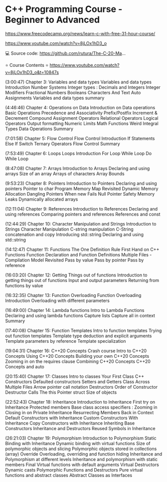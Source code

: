 # C++ Programming Course - Beginner to Advanced

<https://www.freecodecamp.org/news/learn-c-with-free-31-hour-course/>

<https://www.youtube.com/watch?v=8jLOx1hD3_o>

💻 Source code: <https://github.com/rutura/The-C-20-Ma>...

⭐️ Course Contents ⭐
<https://www.youtube.com/watch?v=8jLOx1hD3_o&t=10847s>

(3:00:47) Chapter 3: Variables and data types
Variables and data types Introduction
Number Systems
Integer types : Decimals and Integers
Integer Modifiers
Fractional Numbers
Booleans
Characters And Text
Auto
Assignments
Variables and data types summary

(4:46:46) Chapter 4: Operations on Data
Introduction on Data operations
Basic Operations
Precedence and Associativity
Prefix/Postfix Increment & Decrement
Compound Assignment Operators
Relational Operators
Logical Operators
Output formatting
Numeric Limits
Math Functions
Weird Integral Types
Data Operations Summary

(7:01:58) Chapter 5: Flow Control
Flow Control Introduction
If Statements
Else If
Switch
Ternary Operators
Flow Control Summary

(7:53:49) Chapter 6: Loops
Loops Introduction
For Loop
While Loop
Do While Loop

(8:47:08) Chapter 7: Arrays
Introduction to Arrays
Declaring and using arrays
Size of an array
Arrays of characters
Array Bounds

(9:53:23) Chapter 8: Pointers
Introduction to Pointers
Declaring and using pointers
Pointer to char
Program Memory Map Revisited
Dynamic Memory Allocation
Dangling Pointers
When new Fails
Null Pointer Safety
Memory Leaks
Dynamically allocated arrays

(12:11:04) Chapter 9: References
Introduction to References
Declaring and using references
Comparing pointers and references
References and const

(12:44:29) Chapter 10: Character Manipulation and Strings
Introduction to Strings
Character Manipulation
C-string manipulation
C-String concatenation and copy
Introducing std::string
Declaring and using std::string

(14:12:47) Chapter 11: Functions
The One Definition Rule
First Hand on C++ Functions
Function Declaration and Function Definitions
Multiple Files - Compilation Model Revisited
Pass by value
Pass by pointer
Pass by reference

(16:03:20) Chapter 12: Getting Things out of functions
Introduction to getting things out of functions
Input and output parameters
Returning from functions by value

(16:32:35) Chapter 13: Function Overloading
Function Overloading Introduction
Overloading with different parameters

(16:49:00) Chapter 14: Lambda functions
Intro to Lambda Functions
Declaring and using lambda functions
Capture lists
Capture all in context
Summary

(17:40:08) Chapter 15: Function Templates
Intro to function templates
Trying out function templates
Template type deduction and explicit arguments
Template parameters by reference
Template specialization

(19:04:31) Chapter 16: C++20 Concepts Crash course
Intro to C++20 Concepts
Using C++20 Concepts
Building your own C++20 Concepts
Zooming in on the requires clause
Combining C++20 Concepts
C++20 Concepts and auto

(20:15:40) Chapter 17: Classes
Intro to classes
Your First Class
C++ Constructors
Defaulted constructors
Setters and Getters
Class Across Multiple Files
Arrow pointer call notation
Destructors
Order of Constructor Destructor Calls
The this Pointer
struct
Size of objects

(22:52:43) Chapter 18: Inheritance
Introduction to Inheritance
First try on Inheritance
Protected members
Base class access specifiers : Zooming in
Closing in on Private Inheritance
Resurrecting Members Back in Context
Default Constructors with Inheritance
Custom Constructors With Inheritance
Copy Constructors with Inheritance
Inheriting Base Constructors
Inheritance and Destructors
Reused Symbols in Inheritance

(26:21:03) Chapter 19: Polymorphism
Introduction to Polymorphism
Static Binding with Inheritance
Dynamic binding with virtual functions
Size of polymorphic objects and slicing
Polymorphic objects stored in collections (array)
Override
Overloading, overriding and function hiding
Inheritance and Polymorphism at different levels
Inheritance and polymorphism with static members
Final
Virtual functions with default arguments
Virtual Destructors
Dynamic casts
Polymorphic Functions and Destructors
Pure virtual functions and abstract classes
Abstract Classes as Interfaces
